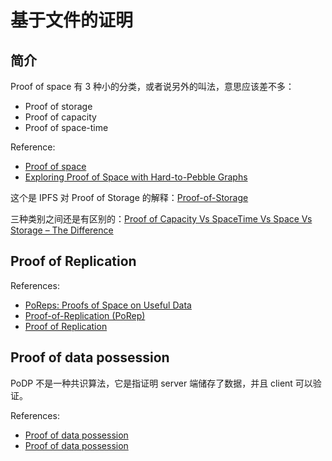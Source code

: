 # 基于文件的证明

## 简介

Proof of space 有 3 种小的分类，或者说另外的叫法，意思应该差不多：

- Proof of storage
- Proof of capacity
- Proof of space-time

Reference:
- [Proof of space](https://en.wikipedia.org/wiki/Proof_of_space)
- [Exploring Proof of Space with Hard-to-Pebble Graphs](https://math.mit.edu/research/highschool/primes/materials/2016/conf/10-2%20Bhupatiraju-Kuszmaul-Vale.pdf)

这个是 IPFS 对 Proof of Storage 的解释：[Proof-of-Storage](https://spec.filecoin.io/algorithms/pos/)

三种类别之间还是有区别的：[Proof of Capacity Vs SpaceTime Vs Space Vs Storage – The Difference](https://www.investorrepublic.com/proof-of-capacity-vs-spacetime-vs-space-vs-storage/)

## Proof of Replication

References:
- [PoReps: Proofs of Space on Useful Data](https://eprint.iacr.org/2018/678.pdf)
- [Proof-of-Replication (PoRep)](https://spec.filecoin.io/algorithms/pos/porep/)
- [Proof of Replication](https://filecoin.io/proof-of-replication.pdf)

## Proof of data possession

PoDP 不是一种共识算法，它是指证明 server 端储存了数据，并且 client 可以验证。

References:
- [Proof of data possession](https://eprint.iacr.org/2013/789.pdf)
- [Proof of data possession](http://cryptowiki.net/index.php?title=Proof_of_data_possession)

